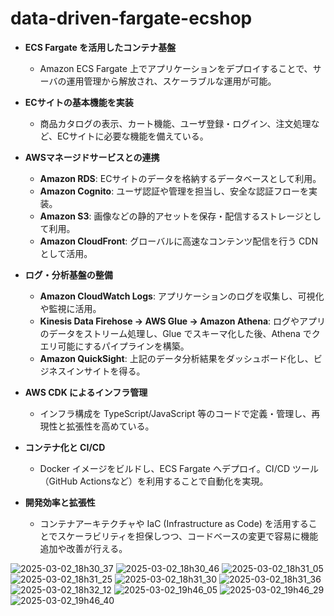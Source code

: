 # data-driven-fargate-ecshop

- **ECS Fargate を活用したコンテナ基盤**  
  - Amazon ECS Fargate 上でアプリケーションをデプロイすることで、サーバの運用管理から解放され、スケーラブルな運用が可能。

- **ECサイトの基本機能を実装**  
  - 商品カタログの表示、カート機能、ユーザ登録・ログイン、注文処理など、ECサイトに必要な機能を備えている。

- **AWSマネージドサービスとの連携**  
  - **Amazon RDS**: ECサイトのデータを格納するデータベースとして利用。  
  - **Amazon Cognito**: ユーザ認証や管理を担当し、安全な認証フローを実装。  
  - **Amazon S3**: 画像などの静的アセットを保存・配信するストレージとして利用。  
  - **Amazon CloudFront**: グローバルに高速なコンテンツ配信を行う CDN として活用。

- **ログ・分析基盤の整備**  
  - **Amazon CloudWatch Logs**: アプリケーションのログを収集し、可視化や監視に活用。  
  - **Kinesis Data Firehose → AWS Glue → Amazon Athena**: ログやアプリのデータをストリーム処理し、Glue でスキーマ化した後、Athena でクエリ可能にするパイプラインを構築。  
  - **Amazon QuickSight**: 上記のデータ分析結果をダッシュボード化し、ビジネスインサイトを得る。

- **AWS CDK によるインフラ管理**  
  - インフラ構成を TypeScript/JavaScript 等のコードで定義・管理し、再現性と拡張性を高めている。

- **コンテナ化と CI/CD**  
  - Docker イメージをビルドし、ECS Fargate へデプロイ。CI/CD ツール（GitHub Actionsなど）を利用することで自動化を実現。

- **開発効率と拡張性**  
  - コンテナアーキテクチャや IaC (Infrastructure as Code) を活用することでスケーラビリティを担保しつつ、コードベースの変更で容易に機能追加や改善が行える。


![2025-03-02_18h30_37](https://github.com/user-attachments/assets/83454fa7-a927-4a82-bd5c-db567ce85061)
![2025-03-02_18h30_46](https://github.com/user-attachments/assets/97197d77-4e02-45a2-92b3-be3f8191728f)
![2025-03-02_18h31_05](https://github.com/user-attachments/assets/4d81177e-c398-45fc-aeed-e02f297533ac)
![2025-03-02_18h31_25](https://github.com/user-attachments/assets/2fdb5b32-a236-4398-9059-c878b608287a)
![2025-03-02_18h31_30](https://github.com/user-attachments/assets/ba3b09de-a68a-46f1-8153-fb2feefb6aca)
![2025-03-02_18h31_36](https://github.com/user-attachments/assets/2e70797a-f1d6-4223-ad98-e64bdd4fba22)
![2025-03-02_18h32_12](https://github.com/user-attachments/assets/6e9ef42b-9abd-4000-9ef7-20e6522102c4)
![2025-03-02_19h46_05](https://github.com/user-attachments/assets/ba7cb2ae-2d2e-478c-ae85-378b57500631)
![2025-03-02_19h46_29](https://github.com/user-attachments/assets/4d15e1a6-d0b1-4bff-9645-8b146f78735c)
![2025-03-02_19h46_40](https://github.com/user-attachments/assets/faf84f79-7dfc-4e96-9d1a-e34a868b7cad)





